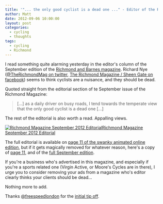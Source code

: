 ```yaml
---
title: '"... the only good cyclist is a dead one ..." - Editor of the Richmond Magazine - September issue'
author: Matt
date: 2012-09-06 10:00:00
layout: post
categories:
  - cycling
  - thoughts
tags:
  - cycling
  - Richmond
---
```

I read something quite alarming yesterday in the editor's column of the September edition of the <a title="The Richmond and Barnes Magazine" href="http://www.sheengate.co.uk/richmond-and-barnes/">Richmond and Barnes magazine</a>. Richard Nye (<a title="therichmondmag on twitter" href="https://twitter.com/therichmondmag">@TheRichmondMag on twitter</a>, <a href="https://www.facebook.com/Sheengate" title="The Richmond Magazine / Sheen Gate on facebook">The Richmond Magazine / Sheen Gate on facebook</a>) seems to think cyclists are a nuisance, and they should be dead.

Quoted straight from the editorial section of te September issue of the Richmond Magazine:

> [...] as a daily driver on busy roads, I tend towards the temperate view that the only good cyclist is a dead one [...]

The rest of the editorial is also worth a read. Appalling views.

<p class="attachement"><a href="{{ "Richmon_Mag_Sept2012_Editorial.png" | image_path | cdn }}" title="Richmond Magazine September 2012 Editorial" rel="lightbox[1344]"><img src="{{ "Richmon_Mag_Sept2012_Editorial_r500.png" | image_path | cdn }}" alt="Richmond Magazine September 2012 Editorial" /><span>Richmond Magazine September 2012 Editorial</span></a></p>

The full editorial is available on <a title="The Richmond Magazine - September 2012 issue" href="http://edition.pagesuite-professional.co.uk/launch.aspx?referral=other&pnum=&refresh=3c0AN8r17o0P&EID=13e8b0cc-cddf-41cf-b28f-a505ca1b3a6c&skip=">page 11 of the swanky animated online edition</a>, but if it gets magically removed for whatever reason, here's a copy of <a title="Pages 1 and 11 of the September issue if the Richmond Magazine" href="http://dl.dropbox.com/u/5749425/richmondmag/Richmond_mag_September2012_pages1-11.pdf">page 11</a>, and of the <a title="Full September issue if the Richmond Magazine" href="http://dl.dropbox.com/u/5749425/richmondmag/Richmond_mag_September2012_full.pdf">full September edition</a>.

If you're a business who's advertised in this magazine, and especially if you're a sports related one (Virgin Active, or Moore's Cycles are in there), I urge you to consider removing your ads from a magazine who's editor clearly thinks your clients should be dead...

Nothing more to add.

Thanks <a title="freespeedlondon on twitter" href="https://twitter.com/freespeedlondon">@freespeedlondon</a> for the <a href="https://twitter.com/freespeedlondon/status/243382646187646976">initial tip off</a>.
